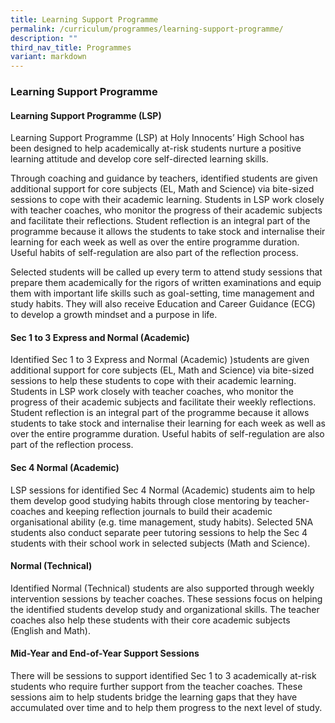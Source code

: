 ```yaml
---
title: Learning Support Programme
permalink: /curriculum/programmes/learning-support-programme/
description: ""
third_nav_title: Programmes
variant: markdown
---
```

### **Learning Support Programme**

#### **Learning Support Programme (LSP)**

Learning Support Programme (LSP) at Holy Innocents’ High School has been designed to help academically at-risk students nurture a positive learning attitude and develop core self-directed learning skills. 

Through coaching and guidance by teachers, identified students are given additional support for core subjects (EL, Math and Science) via bite-sized sessions to cope with their academic learning. Students in LSP work closely with teacher coaches, who monitor the progress of their academic subjects and facilitate their reflections. Student reflection is an integral part of the programme because it allows the students to take stock and internalise their learning for each week as well as over the entire programme duration. Useful habits of self-regulation are also part of the reflection process.

Selected students will be called up every term to attend study sessions that prepare them academically for the rigors of written examinations and equip them with important life skills such as goal-setting, time management and study habits. They will also receive Education and Career Guidance (ECG) to develop a growth mindset and a purpose in life.

#### **Sec 1 to 3 Express and Normal (Academic)**

Identified Sec 1 to 3 Express and Normal (Academic) )students are given additional support for core subjects (EL, Math and Science) via bite-sized sessions to help these students to cope with their academic learning. Students in LSP work closely with teacher coaches, who monitor the progress of their academic subjects and facilitate their weekly reflections. Student reflection is an integral part of the programme because it allows students to take stock and internalise their learning for each week as well as over the entire programme duration. Useful habits of self-regulation are also part of the reflection process.

#### **Sec 4 Normal (Academic)**

LSP sessions for identified Sec 4 Normal (Academic) students aim to help them develop good studying habits through close mentoring by teacher-coaches and keeping reflection journals to build their academic organisational ability (e.g. time management, study habits). Selected 5NA students also conduct separate peer tutoring sessions to help the Sec 4 students with their school work in selected subjects (Math and Science).

#### **Normal (Technical)**

Identified Normal (Technical) students are also supported through weekly intervention sessions by teacher coaches. These sessions focus on helping the identified students develop study and organizational skills. The teacher coaches also help these students with their core academic subjects (English and Math).

#### **Mid-Year and End-of-Year Support Sessions**

There will be sessions to support identified Sec 1 to 3 academically at-risk students who require further support from the teacher coaches. These sessions aim to help students bridge the learning gaps that they have accumulated over time and to help them progress to the next level of study.